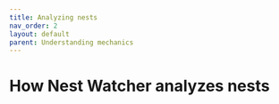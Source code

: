 ```yaml
---
title: Analyzing nests
nav_order: 2
layout: default
parent: Understanding mechanics
---
```


# How Nest Watcher analyzes nests